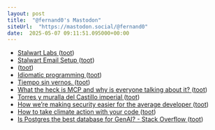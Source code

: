 ```yaml
---
layout: post
title:  "@fernand0's Mastodon"
siteUrl:  "https://mastodon.social/@fernand0"
date:  2025-05-07 09:11:51.095000+00:00
---
```

*  [Stalwart Labs ](https://github.com/stalwartlab) ([toot](https://mastodon.social/@fernand0/114465774704701874))
*  [Stalwart Email Setup   ](https://blog.webb.page/2025-04-30-stalwart-tips-n-tricks.txt) ([toot](https://mastodon.social/@fernand0/114465578694699173))
*  [ ](https://mastodon.social/@bigballer) ([toot](https://mastodon.social/@fernand0/114464835875377160))
*  [Idiomatic programming ](https://reprog.wordpress.com/2025/04/16/idiomatic-programming) ([toot](https://mastodon.social/@fernand0/114464024340092421))
*  [Tiempo sin vernos. ](https://avecesunafoto.wordpress.com/2025/05/05/tiempo-sin-vernos) ([toot](https://mastodon.social/@fernand0/114462095696881896))
*  [What the heck is MCP and why is everyone talking about it? ](https://github.blog/ai-and-ml/llms/what-the-heck-is-mcp-and-why-is-everyone-talking-about-it) ([toot](https://mastodon.social/@fernand0/114462020728366048))
*  [Torres y muralla del Castillo imperial ](https://www.flickr.com/photos/fernand0/54479491994) ([toot](https://mastodon.social/@fernand0/114461916659605048))
*  [How we’re making security easier for the average developer ](https://github.blog/security/application-security/how-were-making-security-easier-for-the-average-developer) ([toot](https://mastodon.social/@fernand0/114461776081771224))
*  [How to take climate action with your code ](https://github.blog/open-source/social-impact/how-to-take-climate-action-with-your-code) ([toot](https://mastodon.social/@fernand0/114461610483632490))
*  [Is Postgres the best database for GenAI? - Stack Overflow ](https://stackoverflow.blog/2025/03/07/is-postgres-the-best-database-for-genai) ([toot](https://mastodon.social/@fernand0/114461392579102048))
